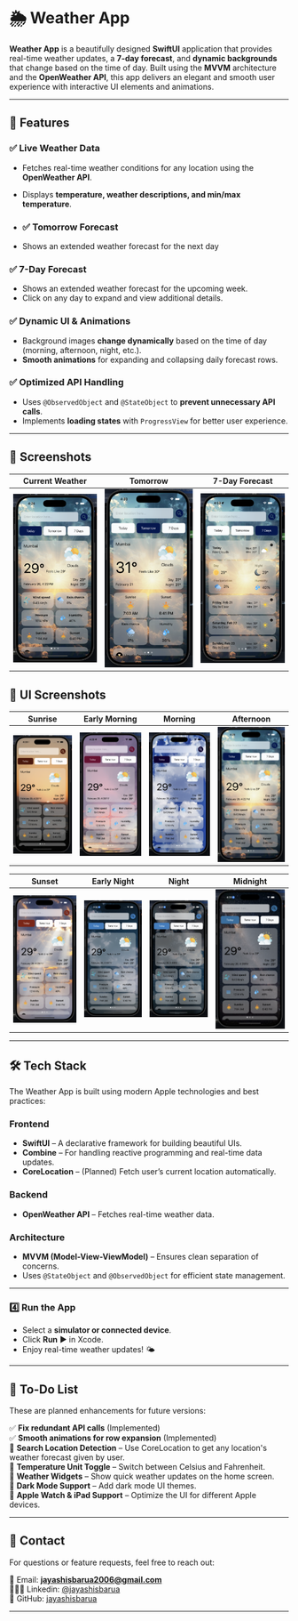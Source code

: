 # 🌦️ Weather App    

**Weather App** is a beautifully designed **SwiftUI** application that provides real-time weather updates, a **7-day forecast**, and **dynamic backgrounds** that change based on the time of day. Built using the **MVVM** architecture and the **OpenWeather API**, this app delivers an elegant and smooth user experience with interactive UI elements and animations.  

---

## 🚀 Features  

### ✅ **Live Weather Data**  
- Fetches real-time weather conditions for any location using the **OpenWeather API**.  
- Displays **temperature, weather descriptions, and min/max temperature**.

- ### ✅ **Tomorrow Forecast**  
- Shows an extended weather forecast for the next day 

### ✅ **7-Day Forecast**  
- Shows an extended weather forecast for the upcoming week.  
- Click on any day to expand and view additional details.  

### ✅ **Dynamic UI & Animations**  
- Background images **change dynamically** based on the time of day (morning, afternoon, night, etc.).  
- **Smooth animations** for expanding and collapsing daily forecast rows.  

### ✅ **Optimized API Handling**  
- Uses `@ObservedObject` and `@StateObject` to **prevent unnecessary API calls**.  
- Implements **loading states** with `ProgressView` for better user experience.  

---

## 📸 Screenshots  

| Current Weather | Tomorrow | 7-Day Forecast |
|---|---|---|
| ![Screenshot1](https://github.com/jayashisbarua/Weather-App/blob/main/noon.png) | ![Screenshot2](https://github.com/jayashisbarua/Weather-App/blob/main/tomorrow.png) | ![Screenshot3](https://github.com/jayashisbarua/Weather-App/blob/main/7-Days-View.png) |  

## 📱 UI Screenshots
| Sunrise | Early Morning | Morning | Afternoon |
|---|---|---|---|
| ![Screenshot1](https://github.com/jayashisbarua/Weather-App/blob/main/sunrise.png) | ![Screenshot2](https://github.com/jayashisbarua/Weather-App/blob/main/early%20Morning.png) | ![Screenshot3](https://github.com/jayashisbarua/Weather-App/blob/main/morning.png) | ![Screenshot4](https://github.com/jayashisbarua/Weather-App/blob/main/noon.png) |

| Sunset | Early Night | Night | Midnight |
|---|---|---|---|
![Screenshot5](https://github.com/jayashisbarua/Weather-App/blob/main/sunset.png) | ![Screenshot6](https://github.com/jayashisbarua/Weather-App/blob/main/early%20night.png) | ![Screenshot7](https://github.com/jayashisbarua/Weather-App/blob/main/night.png) | ![Screenshot8](https://github.com/jayashisbarua/Weather-App/blob/main/midnight.png) |
---

## 🛠️ Tech Stack  

The Weather App is built using modern Apple technologies and best practices:  

### **Frontend**  
- **SwiftUI** – A declarative framework for building beautiful UIs.  
- **Combine** – For handling reactive programming and real-time data updates.  
- **CoreLocation** – (Planned) Fetch user’s current location automatically.  

### **Backend**  
- **OpenWeather API** – Fetches real-time weather data.  

### **Architecture**  
- **MVVM (Model-View-ViewModel)** – Ensures clean separation of concerns.  
- Uses `@StateObject` and `@ObservedObject` for efficient state management.  

---

### 4️⃣ **Run the App**  
- Select a **simulator or connected device**.  
- Click **Run** ▶️ in Xcode.  
- Enjoy real-time weather updates! 🌤️  

---

## 📌 To-Do List  

These are planned enhancements for future versions:  

✅ **Fix redundant API calls** (Implemented)  
✅ **Smooth animations for row expansion** (Implemented)  
🔲 **Search Location Detection** – Use CoreLocation to get any location's weather forecast given by user.  
🔲 **Temperature Unit Toggle** – Switch between Celsius and Fahrenheit.  
🔲 **Weather Widgets** – Show quick weather updates on the home screen.  
🔲 **Dark Mode Support** – Add dark mode UI themes.  
🔲 **Apple Watch & iPad Support** – Optimize the UI for different Apple devices.  

---

## 📩 Contact  

For questions or feature requests, feel free to reach out:  

📧 Email: **jayashisbarua2006@gmail.com**  
🧑🏻‍💼 Linkedin: [@jayashisbarua](https://www.linkedin.com/in/jayashis-barua-817830257/)  
📌 GitHub: [jayashisbarua](https://github.com/jayashisbarua)  

---

